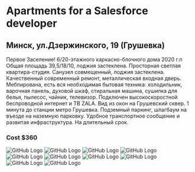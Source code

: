 # Apartments for a Salesforce developer
## Минск, ул.Дзержинского, 19 (Грушевка)
Первое Заселение!
6/20-этажного каркасно-блочного дома 2020 г.п
Общая площадь 39,5/18/10, лоджия застеклена. Просторная светлая квартира-студия. Санузел совмещенный, лоджия застеклена.
Качественный современный ремонт, металлическая входная дверь. Меблирована, есть вся необходимая бытовая техника: холодильник, варочная панель, духовой шкаф, стиральная машина, сушилка для белья, пылесос, чайник, телевизор. Подключен высокоскоростной беспроводной интернет и ТВ ZALA.
Вид из окон на Грушевский сквер.
1 минута до станции метро Грушевка. Подземный паркинг, шлагбаум на въезде на наземную парковку. Удобное транспортное сообщение и развитая инфраструктура.
На длительный срок. 

### Cost $360

![GitHub Logo](https://github.com/via-shcherba/renting-grooshevka/blob/main/IMG-6062.JPG)
![GitHub Logo](https://github.com/via-shcherba/renting-grooshevka/blob/main/IMG-6064.JPG)
![GitHub Logo](https://github.com/via-shcherba/renting-grooshevka/blob/main/IMG-6071.JPG)
![GitHub Logo](https://github.com/via-shcherba/renting-grooshevka/blob/main/IMG-6076.JPG)
![GitHub Logo](https://github.com/via-shcherba/renting-grooshevka/blob/main/IMG-6079.JPG)
![GitHub Logo](https://github.com/via-shcherba/renting-grooshevka/blob/main/IMG-6082.JPG)
![GitHub Logo](https://github.com/via-shcherba/renting-grooshevka/blob/main/IMG-6092.JPG)
![GitHub Logo](https://github.com/via-shcherba/renting-grooshevka/blob/main/IMG-6100.JPG)
![GitHub Logo](https://github.com/via-shcherba/renting-grooshevka/blob/main/IMG-6101.JPG)
![GitHub Logo](https://github.com/via-shcherba/renting-grooshevka/blob/main/IMG-6107.JPG)
